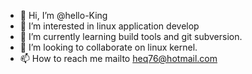 - 👋 Hi, I’m @hello-King
- 👀 I’m interested in linux application develop
- 🌱 I’m currently learning build tools and git subversion.
- 💞️ I’m looking to collaborate on linux kernel.
- 📫 How to reach me mailto heq76@hotmail.com

<!---
hello-King/hello-King is a ✨ special ✨ repository because its `README.md` (this file) appears on your GitHub profile.
You can click the Preview link to take a look at your changes.
--->
